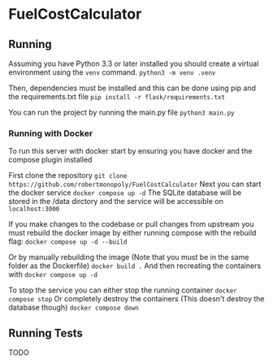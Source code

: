# FuelCostCalculator

## Running

Assuming you have Python 3.3 or later installed you should create a virtual environment using the `venv` command.
    ```
    python3 -m venv .venv
    ```

Then, dependencies must be installed and this can be done using pip and the requirements.txt file
    ```
    pip install -r flask/requirements.txt
    ```

You can run the project by running the main.py file
    ```
    python3 main.py
    ```

### Running with Docker

To run this server with docker start by ensuring you have docker and the compose plugin installed

First clone the repository
    ```
    git clone https://github.com/robertmonopoly/FuelCostCalculator
    ```
Next you can start the docker service
    ```
    docker compose up -d
    ```
The SQLite database will be stored in the /data dirctory and the service will be accessible on `localhost:3000`

If you make changes to the codebase or pull changes from upstream 
you must rebuild the docker image by either running compose with the rebuild flag:
    ```
    docker compose up -d --build
    ```

Or by manually rebuilding the image (Note that you must be in the same folder as the Dockerfile)
    ```
    docker build .
    ```
And then recreating the containers with
    ```
    docker compose up -d
    ```

To stop the service you can either stop the running container
    ```
    docker compose stop
    ```
Or completely destroy the containers (This doesn't destroy the database though)
    ```
    docker compose down
    ```

## Running Tests
TODO
